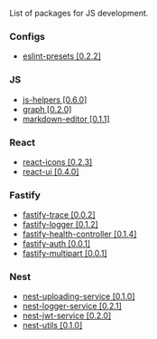 List of packages for JS development. 

### Configs
- [eslint-presets [0.2.2]](https://www.npmjs.com/package/@krainovsd/eslint-presets)

### JS
- [js-helpers [0.6.0]](https://www.npmjs.com/package/@krainovsd/js-helpers)
- [graph [0.2.0]](https://www.npmjs.com/package/@krainovsd/graph)
- [markdown-editor [0.1.1]](https://www.npmjs.com/package/@krainovsd/markdown-editor)


### React
- [react-icons [0.2.3]](https://www.npmjs.com/package/@krainovsd/react-icons)
- [react-ui [0.4.0]](https://www.npmjs.com/package/@krainovsd/react-ui)

### Fastify
- [fastify-trace [0.0.2]](https://www.npmjs.com/package/@krainovsd/fastify-trace)
- [fastify-logger [0.1.2]](https://www.npmjs.com/package/@krainovsd/fastify-logger)
- [fastify-health-controller [0.1.4]](https://www.npmjs.com/package/@krainovsd/fastify-health-controller)
- [fastify-auth [0.0.1]](https://www.npmjs.com/package/@krainovsd/fastify-auth)
- [fastify-multipart [0.0.1]](https://www.npmjs.com/package/@krainovsd/fastify-multipart)
  
  
### Nest
- [nest-uploading-service [0.1.0]](https://www.npmjs.com/package/@krainovsd/nest-uploading-service)
- [nest-logger-service [0.2.1]](https://www.npmjs.com/package/@krainovsd/nest-logger-service)
- [nest-jwt-service [0.2.0]](https://www.npmjs.com/package/@krainovsd/nest-jwt-service)
- [nest-utils [0.1.0]](https://www.npmjs.com/package/@krainovsd/nest-utils)
  
